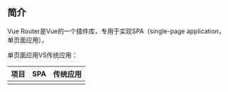
## 简介

Vue Router是Vue的一个插件库，专用于实现SPA（single-page application，单页面应用）。

单页面应用VS传统应用：

| 项目  | SPA | 传统应用 |
| --- | --- | ---- |
|     |     |      |
